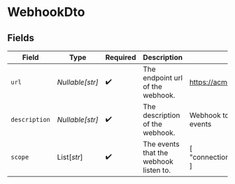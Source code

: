 # WebhookDto


## Fields

| Field                                  | Type                                   | Required                               | Description                            | Example                                |
| -------------------------------------- | -------------------------------------- | -------------------------------------- | -------------------------------------- | -------------------------------------- |
| `url`                                  | *Nullable[str]*                        | :heavy_check_mark:                     | The endpoint url of the webhook.       | https://acme.com/webhook_receiver      |
| `description`                          | *Nullable[str]*                        | :heavy_check_mark:                     | The description of the webhook.        | Webhook to receive connection events   |
| `scope`                                | List[*str*]                            | :heavy_check_mark:                     | The events that the webhook listen to. | [<br/>"connection.created"<br/>]       |